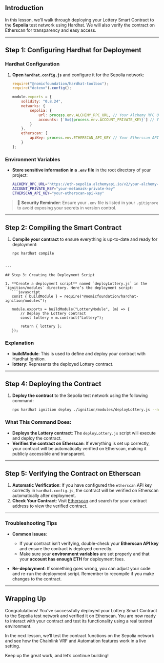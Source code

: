 ## Introduction

In this lesson, we’ll walk through deploying your Lottery Smart Contract to the **Sepolia** test network using Hardhat. We will also verify the contract on Etherscan for transparency and easy access.

---

## Step 1: Configuring Hardhat for Deployment

### Hardhat Configuration
1. **Open `hardhat.config.js`** and configure it for the Sepolia network:
   ```javascript
   require("@nomicfoundation/hardhat-toolbox");
   require("dotenv").config();

   module.exports = {
       solidity: "0.8.24",
       networks: {
           sepolia: {
               url: process.env.ALCHEMY_RPC_URL, // Your Alchemy RPC URL
               accounts: [`0x${process.env.ACCOUNT_PRIVATE_KEY}`] // Your account private key
           }
       },
       etherscan: {
           apiKey: process.env.ETHERSCAN_API_KEY // Your Etherscan API key
       }
   };
   ```

### Environment Variables
- **Store sensitive information in a `.env` file** in the root directory of your project:
  ```bash
  ALCHEMY_RPC_URL="https://eth-sepolia.alchemyapi.io/v2/your-alchemy-key"
  ACCOUNT_PRIVATE_KEY="your-metamask-private-key"
  ETHERSCAN_API_KEY="your-etherscan-api-key"
  ```

> 🛑 **Security Reminder**: Ensure your `.env` file is listed in your `.gitignore` to avoid exposing your secrets in version control.

---

## Step 2: Compiling the Smart Contract

1. **Compile your contract** to ensure everything is up-to-date and ready for deployment:
   ```bash
   npx hardhat compile
   
```

---

## Step 3: Creating the Deployment Script

1. **Create a deployment script** named `deployLottery.js` in the `ignition/modules` directory. Here’s the deployment script:
   ```javascript
   const { buildModule } = require("@nomicfoundation/hardhat-ignition/modules");

   module.exports = buildModule("LotteryModule", (m) => {
       // Deploy the Lottery contract
       const lottery = m.contract("Lottery");

       return { lottery };
   });
   ```

### Explanation
- **buildModule**: This is used to define and deploy your contract with Hardhat Ignition.
- **lottery**: Represents the deployed Lottery contract.

---

## Step 4: Deploying the Contract

1. **Deploy the contract** to the Sepolia test network using the following command:
   ```bash
   npx hardhat ignition deploy ./ignition/modules/deployLottery.js --network sepolia --verify
   ```

### What This Command Does:
- **Deploys the Lottery contract**: The `deployLottery.js` script will execute and deploy the contract.
- **Verifies the contract on Etherscan**: If everything is set up correctly, your contract will be automatically verified on Etherscan, making it publicly accessible and transparent.

---

## Step 5: Verifying the Contract on Etherscan

1. **Automatic Verification**: If you have configured the `etherscan` API key correctly in `hardhat.config.js`, the contract will be verified on Etherscan automatically after deployment.
2. **Check Your Contract**: Visit [Etherscan](https://sepolia.etherscan.io/) and search for your contract address to view the verified contract.

---

### Troubleshooting Tips
- **Common Issues**:
  - If your contract isn’t verifying, double-check your **Etherscan API key** and ensure the contract is deployed correctly.
  - Make sure your **environment variables** are set properly and that your **account has enough ETH** for deployment fees.

- **Re-deployment**: If something goes wrong, you can adjust your code and re-run the deployment script. Remember to recompile if you make changes to the contract.

---

## Wrapping Up

Congratulations! You’ve successfully deployed your Lottery Smart Contract to the Sepolia test network and verified it on Etherscan. You are now ready to interact with your contract and test its functionality using a real testnet environment.

In the next lesson, we’ll test the contract functions on the Sepolia network and see how the Chainlink VRF and Automation features work in a live setting.

Keep up the great work, and let’s continue building!

